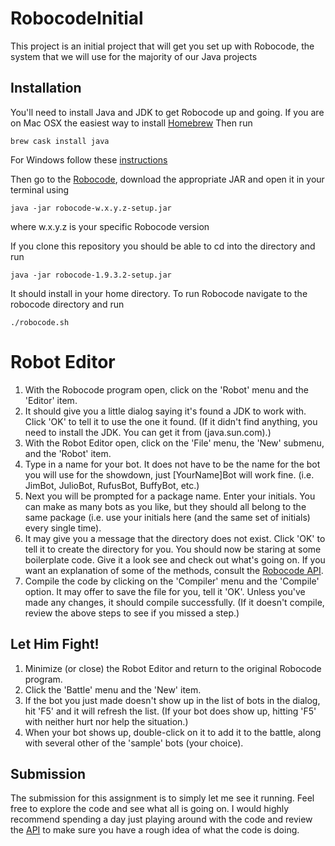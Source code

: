 # RobocodeInitial
This project is an initial project that will get you set up with Robocode, the system that we will use for the majority of our Java projects

## Installation 
You'll need to install Java and JDK to get Robocode up and going. If you are on Mac OSX the easiest way to install [Homebrew](http://brew.sh/) Then run 
```
brew cask install java 
```
For Windows follow these [instructions](http://robowiki.net/wiki/Robocode/System_Requirements)

Then go to the [Robocode](http://robocode.sourceforge.net/), download the appropriate JAR and open it in your terminal using

```
java -jar robocode-w.x.y.z-setup.jar
```

where w.x.y.z is your specific Robocode version 

If you clone this repository you should be able to cd into the directory and run

```
java -jar robocode-1.9.3.2-setup.jar
```

It should install in your home directory. To run Robocode navigate to the robocode directory and run

```
./robocode.sh
```

# Robot Editor
1. With the Robocode program open, click on the 'Robot' menu and the 'Editor' item.
2. It should give you a little dialog saying it's found a JDK to work with. Click 'OK' to tell it to use the one it found. (If it didn't find anything, you need to install the JDK. You can get it from (java.sun.com).)
3. With the Robot Editor open, click on the 'File' menu, the 'New' submenu, and the 'Robot' item.
4. Type in a name for your bot. It does not have to be the name for the bot you will use for the showdown, just [YourName]Bot will work fine. (i.e. JimBot, JulioBot, RufusBot, BuffyBot, etc.)
5. Next you will be prompted for a package name. Enter your initials. You can make as many bots as you like, but they should all belong to the same package (i.e. use your initials here (and the same set of initials) every single time).
6. It may give you a message that the directory does not exist. Click 'OK' to tell it to create the directory for you. You should now be staring at some boilerplate code. Give it a look see and check out what's going on. If you want an explanation of some of the methods, consult the [Robocode API](http://mark.random-article.com/robocode/javadoc/index.html).
7. Compile the code by clicking on the 'Compiler' menu and the 'Compile' option. It may offer to save the file for you, tell it 'OK'. Unless you've made any changes, it should compile successfully. (If it doesn't compile, review the above steps to see if you missed a step.)

## Let Him Fight!

1. Minimize (or close) the Robot Editor and return to the original Robocode program.
2. Click the 'Battle' menu and the 'New' item.
3. If the bot you just made doesn't show up in the list of bots in the dialog, hit 'F5' and it will refresh the list. (If your bot does show up, hitting 'F5' with neither hurt nor help the situation.)
4. When your bot shows up, double-click on it to add it to the battle, along with several other of the 'sample' bots (your choice).

## Submission

The submission for this assignment is to simply let me see it running. Feel free to explore the code and see what all is going on. I would highly recommend spending a day just playing around with the code and review the [API](http://mark.random-article.com/robocode/javadoc/index.html) to make sure you have a rough idea of what the code is doing. 
